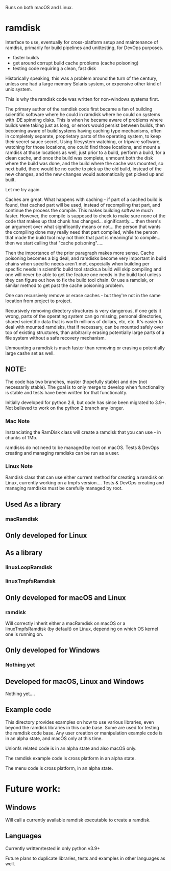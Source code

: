 
Runs on both macOS and Linux.
# ramdisk

Interface to use, eventually for cross-platform setup and maintenance of ramdisk, primarily for build pipelines and unittesting, for DevOps purposes.

* faster builds
* get around corrupt build cache problems (cache poisoning)
* testing code requiring a clean, fast disk

Historically speaking, this was a problem around the turn of the century, unless one had a large memory Solaris system, or expensive other kind of unix system.

This is why the ramdisk code was written for non-windows systems first.

The primary author of the ramdisk code first became a fan of building scientific software where he could in ramdisk where he could on systems with IDE spinning disks.  This is when he became aware of problems where builds were taking just as long, or errors would persist between builds, then becoming aware of build systems having caching type mechanisms, often in completely separate, proprietary parts of the operating system, to keep their secret sauce secret.  Using filesystem watching, or tripwire software, watching for those locations, one could find those locations, and mount a ramdisk at those locations as well, just prior to a build, perform a build, for a clean cache, and once the build was complete, unmount both the disk where the build was done, and the build where the cache was mounted, so next build, there would be no cache to pick up the old build, instead of the new changes, and the new changes would automatically get picked up and built.

Let me try again.

Caches are great.  What happens with caching - if part of a cached build is found, that cached part will be used, instead of recompiling that part, and continue the process the compile.  This makes building software much faster.  However, the compile is supposed to check to make sure none of the code that makes up that chunk has changed... significantly.... then there's an argument over what significantly means or not... the person that wants the compiling done may really need that part compiled, while the person that made the build tool may not think that part is meaningful to compile... then we start calling that "cache poisoning"..... 

Then the importance of the prior paragraph makes more sense.  Cache poisoning becomes a big deal, and ramdisks become very important in build chains when specific needs aren't met, especially when building per specific needs in scientific build tool stacks.a build will skip compiling and one will never be able to get the feature one needs in the build tool unless they can figure out how to fix the build tool chain.  Or use a ramdisk, or similar method to get past the cache poisoning problem.

One can recursively remove or erase caches - but they're not in the same location from project to project.

Recursively removing directory structures is very dangerous, if one gets it wrong, parts of the operating system can go missing, personal directories, shared scientific data that is worth millions of dollars, etc, etc.  It's easier to deal with mounted ramdisks, that if necessary, can be mounted safely over top of existing structures, than arbitrarily erasing potentially large parts of a file system without a safe recovery mechanism.

Unmounting a ramdisk is much faster than removing or erasing a potentially large cashe set as well.


## NOTE:
The code has two branches, master (hopefully stable) and dev (not necessarily stable).  The goal is to only merge to develop when functionality is stable and tests have been written for that functionality.

Initially developed for python 2.6, but code has since been migrated to 3.9+.  Not believed to work on the python 2 branch any longer.

### Mac Note

Instanciating the RamDisk class will create a ramdisk that you can use - in chunks of 1Mb.

ramdisks do not need to be managed by root on macOS.   Tests & DevOps creating and managing ramdisks can be run as a user.

### Linux Note

Ramdisk class that can use either current method for creating a ramdisk on Linux, currently working on a tmpfs version....  Tests & DevOps creating and managing ramdisks must be carefully managed by root.

## Used As a library

### macRamdisk

## Only developed for Linux

## As a library

### linuxLoopRamdisk

### linuxTmpfsRamdisk

## Only developed for macOS and Linux

### ramdisk

Will correctly inherit either a macRamdisk on macOS or a linuxTmpfsRamdisk (by default) on Linux, depending on which OS kernel one is running on.

## Only developed for Windows

### Nothing yet

## Developed for macOS, Linux and Windows

Nothing yet....

## Example code

This directory provides examples on how to use various libraries, even beyond the ramdisk libraries in this code base.  Some are used for testing the ramdisk code base.  Any user creation or manipulation example code is in an alpha state, and macOS only at this time.

Unionfs related code is in an alpha state and also macOS only.

The ramdisk example code is cross platform in an alpha state.

The menu code is cross platform, in an alpha state.

# Future work:

## Windows

Will call a currently available ramdisk executable to create a ramdisk.

## Languages

Currently written/tested in only python v3.9+

Future plans to duplicate libraries, tests and examples in other languages as well.

